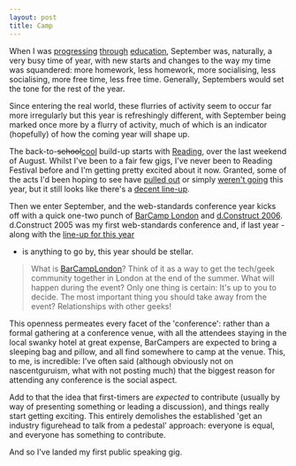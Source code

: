 ```yaml
---
layout: post
title: Camp
---
```

When I was [progressing][Mill Chase] [through][Alton College]
[education][UniS], September was, naturally, a very busy time of year,
with new starts and changes to the way my time was squandered: more
homework, less homework, more socialising, less socialising, more free
time, less free time. Generally, Septembers would set the tone for the
rest of the year.

Since entering the real world, these flurries of activity seem to occur
far more irregularly but this year is refreshingly different, with
September being marked once more by a flurry of activity, much of which
is an indicator (hopefully) of how the coming year will shape up.

The back-to-<del>school</del><ins>cool</ins> build-up starts with
[Reading][Reading Festival], over the last weekend of August. Whilst
I've been to a fair few gigs, I've never been to Reading Festival before
and I'm getting pretty excited about it now. Granted, some of the acts
I'd been hoping to see have [pulled out][Audioslave cancelled] or simply
[weren't going][The Bronx] this year, but it still looks like there's a
[decent line-up][Reading lineup].

Then we enter September, and the web-standards conference year kicks off
with a quick one-two punch of [BarCamp London][] and [d.Construct
2006][]. d.Construct 2005 was my first web-standards conference and, if
last year - along with the [line-up for this year][d.Construct 2006 lineup]
- is anything to go by, this year should be stellar.

> What is [BarCampLondon][BarCamp London]? Think of it as a way
> to get the tech/geek community together in London at the end of
> the summer. What will happen during the event? Only one thing is
> certain: It's up to you to decide. The most important thing you should
> take away from the event? Relationships with other geeks!

This openness permeates every facet of the 'conference': rather than a
formal gathering at a conference venue, with all the attendees staying
in the local swanky hotel at great expense, BarCampers are expected to
bring a sleeping bag and pillow, and all find somewhere to camp at the
venue. This, to me, is incredible: I've often said (although obviously
not on nascentguruism, what with not posting much) that the biggest
reason for attending any conference is the social aspect.

Add to that the idea that first-timers are *expected* to contribute
(usually by way of presenting something or leading a discussion), and
things really start getting exciting. This entirely demolishes the
established 'get an industry figurehead to talk from a pedestal'
approach: everyone is equal, and everyone has something to contribute.

And so I've landed my first public speaking gig.

[Mill Chase]: http://www.millchase.hants.sch.uk/ "Mill Chase Community School"
[Alton College]: http://www.altoncollege.ac.uk/ "Alton College"
[UniS]: http://www.surrey.ac.uk/ "University of Surrey"
[Reading Festival]: http://www.readingfestival.com/
[Audioslave cancelled]: http://www.meanfiddler.com/displayPage_reading.asp?ArticleID=3041&URLID=67 "Audioslave pull out of Reading & Leeds Festivals"
[The Bronx]: http://www.thebronxxx.com/ "The Bronx"
[Reading lineup]: http://www.meanfiddler.com/displayPage_reading.asp?ArticleID=1358&URLID=67 "Reading Festival line-up"
[BarCamp London]: http://barcamp.org/BarCampLondon
[d.Construct 2006]:  http://2006.dconstruct.org/
[d.Construct 2006 lineup]: http://2006.dconstruct.org/schedule/
